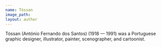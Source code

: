 ```yaml
---
name: Tóssan
image_path:
layout: author
---
```

Tóssan (António Fernando dos Santos) (1918 — 1991) was a Portuguese graphic designer, illustrator, painter, scenographer, and cartoonist.
